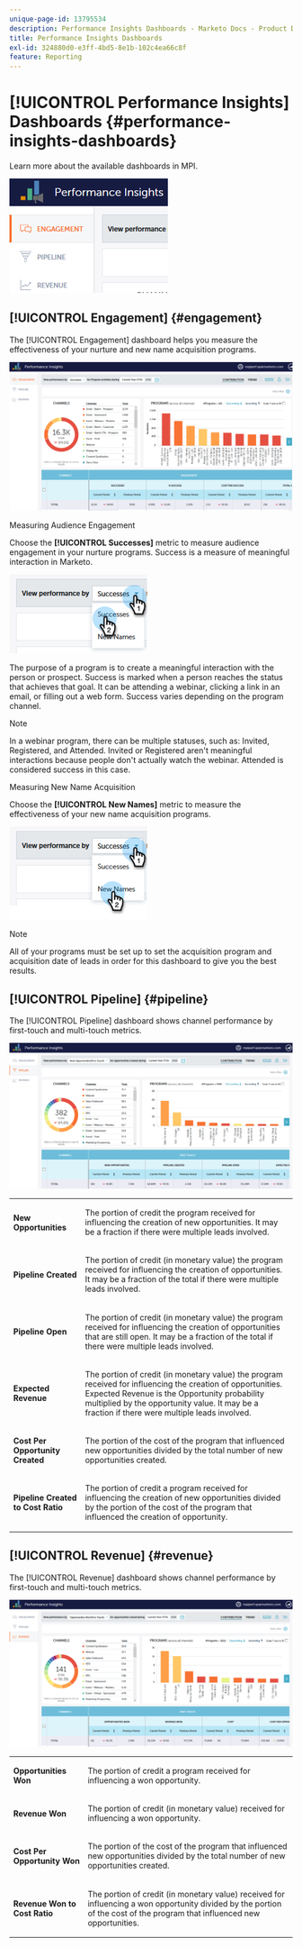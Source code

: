 ```yaml
---
unique-page-id: 13795534
description: Performance Insights Dashboards - Marketo Docs - Product Documentation
title: Performance Insights Dashboards
exl-id: 324880d0-e3ff-4bd5-8e1b-102c4ea66c8f
feature: Reporting
---
```

# [!UICONTROL Performance Insights] Dashboards {#performance-insights-dashboards}

Learn more about the available dashboards in MPI.

![](assets/1-4.png)

## [!UICONTROL Engagement] {#engagement}

The [!UICONTROL Engagement] dashboard helps you measure the effectiveness of your nurture and new name acquisition programs.

![](assets/two-3.png)

Measuring Audience Engagement

Choose the **[!UICONTROL Successes]** metric to measure audience engagement in your nurture programs. Success is a measure of meaningful interaction in Marketo.

![](assets/3-4.png)

The purpose of a program is to create a meaningful interaction with the person or prospect. Success is marked when a person reaches the status that achieves that goal. It can be attending a webinar, clicking a link in an email, or filling out a web form. Success varies depending on the program channel.

>[!NOTE]
>
>In a webinar program, there can be multiple statuses, such as: Invited, Registered, and Attended. Invited or Registered aren't meaningful interactions because people don't actually watch the webinar. Attended is considered success in this case.

Measuring New Name Acquisition

Choose the **[!UICONTROL New Names]** metric to measure the effectiveness of your new name acquisition programs.

![](assets/4-3.png)

>[!NOTE]
>
>All of your programs must be set up to set the acquisition program and acquisition date of leads in order for this dashboard to give you the best results.

## [!UICONTROL Pipeline] {#pipeline}

The [!UICONTROL Pipeline] dashboard shows channel performance by first-touch and multi-touch metrics.

![](assets/five-1.png)

<table> 
 <tbody> 
  <tr> 
   <td><p><strong><span class="uicontrol">New Opportunities</span></strong></p></td> 
   <td><p>The portion of credit the program received for influencing the creation of new opportunities. It may be a fraction if there were multiple leads involved.</p></td> 
  </tr> 
  <tr> 
   <td><p><strong><span class="uicontrol">Pipeline Created</span></strong></p></td> 
   <td><p>The portion of credit (in monetary value) the program received for influencing the creation of opportunities. It may be a fraction of the total if there were multiple leads involved.</p></td> 
  </tr> 
  <tr> 
   <td><p><strong><span class="uicontrol">Pipeline Open</span></strong></p></td> 
   <td><p>The portion of credit (in monetary value) the program received for influencing the creation of opportunities that are still open. It may be a fraction of the total if there were multiple leads involved.</p></td> 
  </tr> 
  <tr> 
   <td><p><strong><span class="uicontrol">Expected Revenue</span></strong></p></td> 
   <td><p>The portion of credit (in monetary value) the program received for influencing the creation of opportunities. Expected Revenue is the Opportunity probability multiplied by the opportunity value. It may be a fraction if there were multiple leads involved.</p></td> 
  </tr> 
  <tr> 
   <td><p><strong><span class="uicontrol">Cost Per Opportunity Created</span></strong></p></td> 
   <td><p>The portion of the cost of the program that influenced new opportunities divided by the total number of new opportunities created.</p></td> 
  </tr> 
  <tr> 
   <td><p><strong><span class="uicontrol">Pipeline Created to Cost Ratio</span></strong></p></td> 
   <td><p>The portion of credit a program received for influencing the creation of new opportunities divided by the portion of the cost of the program that influenced the creation of opportunity.</p></td> 
  </tr> 
 </tbody> 
</table>

## [!UICONTROL Revenue] {#revenue}

The [!UICONTROL Revenue] dashboard shows channel performance by first-touch and multi-touch metrics.

![](assets/six-1.png)

<table> 
 <tbody> 
  <tr> 
   <td><p><strong><span class="uicontrol">Opportunities Won</span></strong></p></td> 
   <td><p>The portion of credit a program received for influencing a won opportunity.</p></td> 
  </tr> 
  <tr> 
   <td><p><strong><span class="uicontrol">Revenue Won</span></strong></p></td> 
   <td><p>The portion of credit (in monetary value) received for influencing a won opportunity.</p></td> 
  </tr> 
  <tr> 
   <td><p><strong><span class="uicontrol">Cost Per Opportunity Won</span></strong></p></td> 
   <td><p>The portion of the cost of the program that influenced new opportunities divided by the total number of new opportunities created.</p></td> 
  </tr> 
  <tr> 
   <td><p><strong><span class="uicontrol">Revenue Won to Cost Ratio</span></strong></p></td> 
   <td><p>The portion of credit (in monetary value) received for influencing a won opportunity divided by the portion of the cost of the program that influenced new opportunities.</p></td> 
  </tr> 
 </tbody> 
</table>
